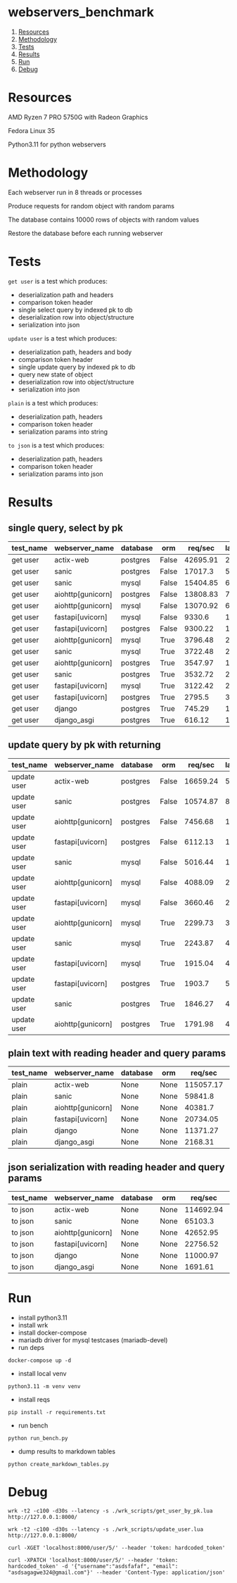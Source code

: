 # webservers_benchmark

1. [Resources](#Resources)
2. [Methodology](#Methodology)
3. [Tests](#Tests)
4. [Results](#Results)
5. [Run](#Run)
6. [Debug](#Debug)

# Resources

AMD Ryzen 7 PRO 5750G with Radeon Graphics

Fedora Linux 35

Python3.11 for python webservers

# Methodology

Each webserver run in 8 threads or processes

Produce requests for random object with random params

The database contains 10000 rows of objects with random values

Restore the database before each running webserver

# Tests

`get user` is a test which produces:

- deserialization path and headers
- comparison token header
- single select query by indexed pk to db
- deserialization row into object/structure
- serialization into json

`update user` is a test which produces:

- deserialization path, headers and body
- comparison token header
- single update query by indexed pk to db
- query new state of object
- deserialization row into object/structure
- serialization into json

`plain` is a test which produces:

- deserialization path, headers
- comparison token header
- serialization params into string

`to json` is a test which produces:

- deserialization path, headers
- comparison token header
- serialization params into json

# Results

## single query, select by pk

|test_name|  webserver_name |database| orm |req/sec|latency_p50|latency_p75|latency_p90|latency_p99|
|---------|-----------------|--------|-----|-------------------|-----------|-----------|-----------|-----------|
| get user|    actix-web    |postgres|False|      42695.91     |   2.23ms  |   2.67ms  |   3.14ms  |   4.17ms  |
| get user|      sanic      |postgres|False|      17017.3      |   5.60ms  |   6.90ms  |   8.64ms  |  13.60ms  |
| get user|      sanic      |  mysql |False|      15404.85     |   6.00ms  |   7.96ms  |  13.11ms  |  16.56ms  |
| get user|aiohttp[gunicorn]|postgres|False|      13808.83     |   7.70ms  |   8.86ms  |  11.52ms  |  21.53ms  |
| get user|aiohttp[gunicorn]|  mysql |False|      13070.92     |   6.13ms  |   9.45ms  |  14.93ms  |  16.76ms  |
| get user| fastapi[uvicorn]|  mysql |False|       9330.6      |  10.21ms  |  13.81ms  |  18.81ms  |  21.99ms  |
| get user| fastapi[uvicorn]|postgres|False|      9300.22      |  11.01ms  |  13.26ms  |  17.12ms  |  37.82ms  |
| get user|aiohttp[gunicorn]|  mysql | True|      3796.48      |  24.79ms  |  38.93ms  |  51.32ms  |  89.35ms  |
| get user|      sanic      |  mysql | True|      3722.48      |  22.77ms  |  31.82ms  |  51.32ms  |  69.62ms  |
| get user|aiohttp[gunicorn]|postgres| True|      3547.97      |  19.34ms  |  43.92ms  |  79.25ms  |  202.06ms |
| get user|      sanic      |postgres| True|      3532.72      |  24.24ms  |  42.59ms  |  73.48ms  |  221.97ms |
| get user| fastapi[uvicorn]|  mysql | True|      3122.42      |  28.18ms  |  44.45ms  |  72.92ms  |  115.46ms |
| get user| fastapi[uvicorn]|postgres| True|       2795.5      |  31.11ms  |  49.16ms  |  81.45ms  |  209.01ms |
| get user|      django     |postgres| True|       745.29      |  113.03ms |  167.51ms |  180.18ms |  193.60ms |
| get user|   django_asgi   |postgres| True|       616.12      |  130.52ms |  216.86ms |  315.62ms |  463.75ms |

## update query by pk with returning

| test_name |  webserver_name |database| orm |req/sec|latency_p50|latency_p75|latency_p90|latency_p99|
|-----------|-----------------|--------|-----|-------------------|-----------|-----------|-----------|-----------|
|update user|    actix-web    |postgres|False|      16659.24     |   5.46ms  |   7.05ms  |   8.86ms  |  19.13ms  |
|update user|      sanic      |postgres|False|      10574.87     |   8.96ms  |  11.17ms  |  13.38ms  |  18.97ms  |
|update user|aiohttp[gunicorn]|postgres|False|      7456.68      |  12.85ms  |  18.42ms  |  23.44ms  |  36.48ms  |
|update user| fastapi[uvicorn]|postgres|False|      6112.13      |  15.29ms  |  24.06ms  |  30.86ms  |  61.79ms  |
|update user|      sanic      |  mysql |False|      5016.44      |  17.84ms  |  23.64ms  |  33.44ms  |  77.05ms  |
|update user|aiohttp[gunicorn]|  mysql |False|      4088.09      |  21.57ms  |  30.32ms  |  42.54ms  |  527.23ms |
|update user| fastapi[uvicorn]|  mysql |False|      3660.46      |  24.70ms  |  33.48ms  |  45.65ms  |  89.82ms  |
|update user|aiohttp[gunicorn]|  mysql | True|      2299.73      |  39.38ms  |  56.77ms  |  71.60ms  |  103.33ms |
|update user|      sanic      |  mysql | True|      2243.87      |  43.87ms  |  60.26ms  |  73.81ms  |  111.10ms |
|update user| fastapi[uvicorn]|  mysql | True|      1915.04      |  49.00ms  |  71.02ms  |  89.06ms  |  496.85ms |
|update user| fastapi[uvicorn]|postgres| True|       1903.7      |  52.91ms  |  68.11ms  |  96.91ms  |  194.88ms |
|update user|      sanic      |postgres| True|      1846.27      |  46.40ms  |  67.18ms  |  98.79ms  |  205.93ms |
|update user|aiohttp[gunicorn]|postgres| True|      1791.98      |  49.38ms  |  65.97ms  |  100.60ms |  309.37ms |

## plain text with reading header and query params

|test_name|  webserver_name |database| orm|req/sec|latency_p50|latency_p75|latency_p90|latency_p99|
|---------|-----------------|--------|----|-------------------|-----------|-----------|-----------|-----------|
|  plain  |    actix-web    |  None  |None|     115057.17     |  425.00us |  556.00us |  740.00us |   0.95ms  |
|  plain  |      sanic      |  None  |None|      59841.8      |   1.64ms  |   2.30ms  |   2.91ms  |   4.56ms  |
|  plain  |aiohttp[gunicorn]|  None  |None|      40381.7      |   2.06ms  |   3.69ms  |   5.74ms  |   6.90ms  |
|  plain  | fastapi[uvicorn]|  None  |None|      20734.05     |   3.88ms  |   8.65ms  |  12.87ms  |  20.62ms  |
|  plain  |      django     |  None  |None|      11371.27     |   8.60ms  |   8.78ms  |   9.01ms  |   9.71ms  |
|  plain  |   django_asgi   |  None  |None|      2168.31      |  48.40ms  |  77.84ms  |  109.43ms |  151.87ms |

## json serialization with reading header and query params

|test_name|  webserver_name |database| orm|req/sec|latency_p50|latency_p75|latency_p90|latency_p99|
|---------|-----------------|--------|----|-------------------|-----------|-----------|-----------|-----------|
| to json |    actix-web    |  None  |None|     114692.94     |  422.00us |  543.00us |  738.00us |   0.95ms  |
| to json |      sanic      |  None  |None|      65103.3      |   1.24ms  |   1.75ms  |   2.49ms  |   4.39ms  |
| to json |aiohttp[gunicorn]|  None  |None|      42652.95     |   2.26ms  |   3.17ms  |   3.94ms  |   5.42ms  |
| to json | fastapi[uvicorn]|  None  |None|      22756.52     |   3.77ms  |   5.64ms  |   8.12ms  |  12.49ms  |
| to json |      django     |  None  |None|      11000.97     |   8.76ms  |   8.97ms  |   9.22ms  |  203.64ms |
| to json |   django_asgi   |  None  |None|      1691.61      |  72.35ms  |  116.38ms |  171.92ms |  241.95ms |

# Run

- install python3.11
- install wrk
- install docker-compose
- mariadb driver for mysql testcases (mariadb-devel)
- run deps
```
docker-compose up -d
```
- install local venv
```
python3.11 -m venv venv
```
- install reqs
```
pip install -r requirements.txt
```
- run bench
```
python run_bench.py
```
- dump results to markdown tables 
```
python create_markdown_tables.py
```

# Debug

```
wrk -t2 -c100 -d30s --latency -s ./wrk_scripts/get_user_by_pk.lua http://127.0.0.1:8000/
```

```
wrk -t2 -c100 -d30s --latency -s ./wrk_scripts/update_user.lua http://127.0.0.1:8000/
```

```
curl -XGET 'localhost:8000/user/5/' --header 'token: hardcoded_token'
```

```
curl -XPATCH 'localhost:8000/user/5/' --header 'token: hardcoded_token' -d '{"username":"asdsfafaf", "email": "asdsagagwe324@gmail.com"}' --header 'Content-Type: application/json'
```
